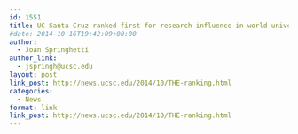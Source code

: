 ```yaml
---
id: 1551
title: UC Santa Cruz ranked first for research influence in world university rankings
#date: 2014-10-16T19:42:09+00:00
author:
  - Joan Springhetti
author_link:
  - jspringh@ucsc.edu
layout: post
link_post: http://news.ucsc.edu/2014/10/THE-ranking.html
categories:
  - News
format: link
link_post: http://news.ucsc.edu/2014/10/THE-ranking.html
---
```

